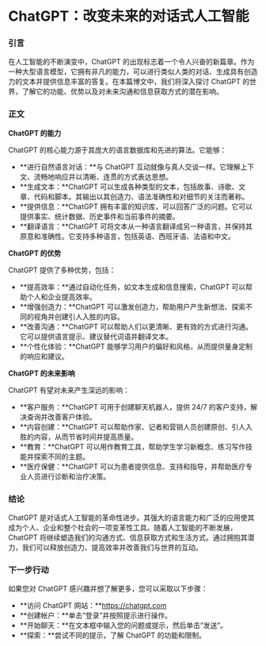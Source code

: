 # ChatGPT：改变未来的对话式人工智能

### 引言

在人工智能的不断演变中，ChatGPT 的出现标志着一个令人兴奋的新篇章。作为一种大型语言模型，它拥有非凡的能力，可以进行类似人类的对话、生成具有创造力的文本并提供信息丰富的答复。在本篇博文中，我们将深入探讨 ChatGPT 的世界，了解它的功能、优势以及对未来沟通和信息获取方式的潜在影响。

### 正文

**ChatGPT 的能力**

ChatGPT 的核心能力源于其庞大的语言数据库和先进的算法。它能够：

- **进行自然语言对话：**与 ChatGPT 互动就像与真人交谈一样。它理解上下文、流畅地响应并以清晰、连贯的方式表达思想。
- **生成文本：**ChatGPT 可以生成各种类型的文本，包括故事、诗歌、文章、代码和脚本。其输出以其创造力、语法准确性和对细节的关注而著称。
- **提供信息：**ChatGPT 拥有丰富的知识库，可以回答广泛的问题。它可以提供事实、统计数据、历史事件和当前事件的摘要。
- **翻译语言：**ChatGPT 可将文本从一种语言翻译成另一种语言，并保持其原意和准确性。它支持多种语言，包括英语、西班牙语、法语和中文。

**ChatGPT 的优势**

ChatGPT 提供了多种优势，包括：

- **提高效率：**通过自动化任务，如文本生成和信息搜索，ChatGPT 可以帮助个人和企业提高效率。
- **增强创造力：**ChatGPT 可以激发创造力，帮助用户产生新想法、探索不同的视角并创建引人入胜的内容。
- **改善沟通：**ChatGPT 可以帮助人们以更清晰、更有效的方式进行沟通。它可以提供语言提示、建议替代词语并翻译文本。
- **个性化体验：**ChatGPT 能够学习用户的偏好和风格，从而提供量身定制的响应和建议。

**ChatGPT 的未来影响**

ChatGPT 有望对未来产生深远的影响：

- **客户服务：**ChatGPT 可用于创建聊天机器人，提供 24/7 的客户支持，解决查询并改善客户体验。
- **内容创建：**ChatGPT 可以帮助作家、记者和营销人员创建原创、引人入胜的内容，从而节省时间并提高质量。
- **教育：**ChatGPT 可以用作教育工具，帮助学生学习新概念、练习写作技能并探索不同的主题。
- **医疗保健：**ChatGPT 可以为患者提供信息、支持和指导，并帮助医疗专业人员进行诊断和治疗决策。

### 结论

ChatGPT 是对话式人工智能的革命性进步。其强大的语言能力和广泛的应用使其成为个人、企业和整个社会的一项变革性工具。随着人工智能的不断发展，ChatGPT 将继续塑造我们的沟通方式、信息获取方式和生活方式。通过拥抱其潜力，我们可以释放创造力、提高效率并改善我们与世界的互动。

### 下一步行动

如果您对 ChatGPT 感兴趣并想了解更多，您可以采取以下步骤：

- **访问 ChatGPT 网站：**https://chatgpt.com
- **创建帐户：**单击“登录”并按照提示进行操作。
- **开始聊天：**在文本框中输入您的问题或提示，然后单击“发送”。
- **探索：**尝试不同的提示，了解 ChatGPT 的功能和限制。
